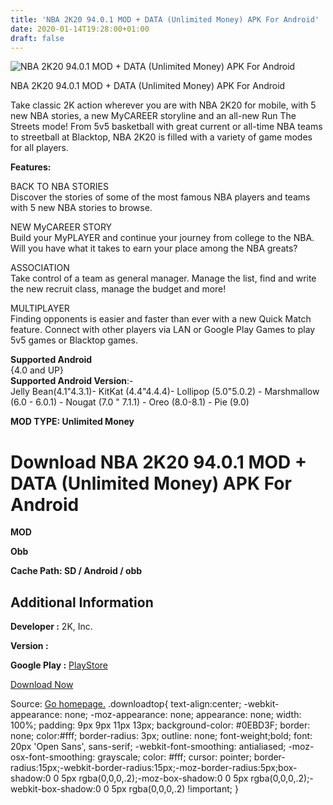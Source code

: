 ```yaml
---
title: 'NBA 2K20 94.0.1 MOD + DATA (Unlimited Money) APK For Android'
date: 2020-01-14T19:28:00+01:00
draft: false
---
```


![NBA 2K20 94.0.1 MOD + DATA (Unlimited Money) APK For Android](https://i2.wp.com/apkhome.net/wp-content/uploads/2020/01/NBA-2K20-94.0.1-MOD-DATA-Unlimited-Money.png "NBA 2K20 94.0.1 MOD + DATA (Unlimited Money) APK For Android")

  

NBA 2K20 94.0.1 MOD + DATA (Unlimited Money) APK For Android

Take classic 2K action wherever you are with NBA 2K20 for mobile, with 5 new NBA stories, a new MyCAREER storyline and an all-new Run The Streets mode! From 5v5 basketball with great current or all-time NBA teams to streetball at Blacktop, NBA 2K20 is filled with a variety of game modes for all players.

**Features:**

BACK TO NBA STORIES  
Discover the stories of some of the most famous NBA players and teams with 5 new NBA stories to browse.

NEW MyCAREER STORY  
Build your MyPLAYER and continue your journey from college to the NBA. Will you have what it takes to earn your place among the NBA greats?

ASSOCIATION  
Take control of a team as general manager. Manage the list, find and write the new recruit class, manage the budget and more!

MULTIPLAYER  
Finding opponents is easier and faster than ever with a new Quick Match feature. Connect with other players via LAN or Google Play Games to play 5v5 games or Blacktop games.

**Supported Android**  
{4.0 and UP}  
**Supported Android Version**:-  
Jelly Bean(4.1"4.3.1)- KitKat (4.4"4.4.4)- Lollipop (5.0"5.0.2) - Marshmallow (6.0 - 6.0.1) - Nougat (7.0 " 7.1.1) - Oreo (8.0-8.1) - Pie (9.0)

**MOD TYPE: Unlimited Money**

Download NBA 2K20 94.0.1 MOD + DATA (Unlimited Money) APK For Android
=====================================================================

**MOD**

**Obb**

**Cache Path: SD / Android / obb**

Additional Information
----------------------

**Developer :** 2K, Inc.

**Version :**

**Google Play :** [PlayStore](https://play.google.com/store/apps/details?id=com.t2ksports.nba2k20and)

  

[Download Now](https://store4app.co/post/nba-2k20-94-0-1-mod-data-unlimited-money-apk-for-android_1579026249)

  
Source: [Go homepage.](https://store4app.co/post/nba-2k20-94-0-1-mod-data-unlimited-money-apk-for-android_1579026249) .downloadtop{ text-align:center; -webkit-appearance: none; -moz-appearance: none; appearance: none; width: 100%; padding: 9px 9px 11px 13px; background-color: #0EBD3F; border: none; color:#fff; border-radius: 3px; outline: none; font-weight;bold; font: 20px 'Open Sans', sans-serif; -webkit-font-smoothing: antialiased; -moz-osx-font-smoothing: grayscale; color: #fff; cursor: pointer; border-radius:15px;-webkit-border-radius:15px;-moz-border-radius:5px;box-shadow:0 0 5px rgba(0,0,0,.2);-moz-box-shadow:0 0 5px rgba(0,0,0,.2);-webkit-box-shadow:0 0 5px rgba(0,0,0,.2) !important; }